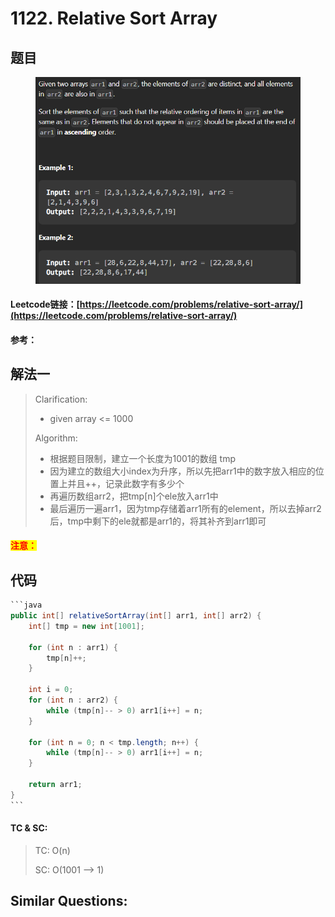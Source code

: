 # 1122. Relative Sort Array

## 题目

<figure><img src="../../.gitbook/assets/image (7) (2).png" alt=""><figcaption></figcaption></figure>

#### Leetcode链接：[https://leetcode.com/problems/relative-sort-array/](https://leetcode.com/problems/relative-sort-array/)

#### 参考：

## 解法一

> Clarification:&#x20;
>
> * given array <= 1000
>
> Algorithm:&#x20;
>
> * 根据题目限制，建立一个长度为1001的数组 tmp
> * 因为建立的数组大小index为升序，所以先把arr1中的数字放入相应的位置上并且++，记录此数字有多少个
> * 再遍历数组arr2，把tmp\[n]个ele放入arr1中
> * 最后遍历一遍arr1，因为tmp存储着arr1所有的element，所以去掉arr2后，tmp中剩下的ele就都是arr1的，将其补齐到arr1即可

#### <mark style="color:red;">注意：</mark>

## 代码

````java
```java
public int[] relativeSortArray(int[] arr1, int[] arr2) {
    int[] tmp = new int[1001];

    for (int n : arr1) {
        tmp[n]++;
    }

    int i = 0;
    for (int n : arr2) {
        while (tmp[n]-- > 0) arr1[i++] = n;
    }

    for (int n = 0; n < tmp.length; n++) {
        while (tmp[n]-- > 0) arr1[i++] = n;
    }

    return arr1;
}
```
````

#### TC & SC:&#x20;

> TC: O(n)
>
> SC: O(1001 --> 1)

## **Similar Questions:**&#x20;
